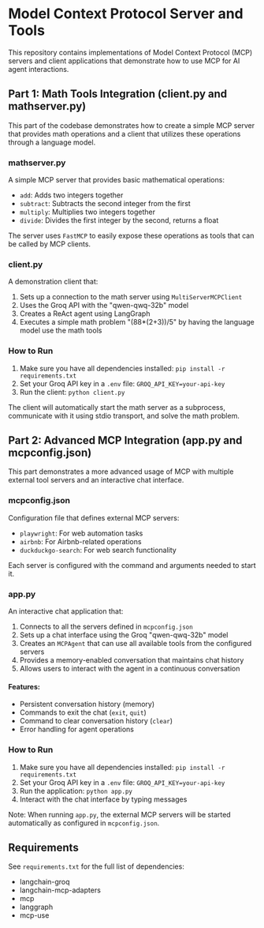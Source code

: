 # Model Context Protocol Server and Tools

This repository contains implementations of Model Context Protocol (MCP) servers and client applications that demonstrate how to use MCP for AI agent interactions.

## Part 1: Math Tools Integration (client.py and mathserver.py)

This part of the codebase demonstrates how to create a simple MCP server that provides math operations and a client that utilizes these operations through a language model.

### mathserver.py

A simple MCP server that provides basic mathematical operations:
- `add`: Adds two integers together
- `subtract`: Subtracts the second integer from the first
- `multiply`: Multiplies two integers together
- `divide`: Divides the first integer by the second, returns a float

The server uses `FastMCP` to easily expose these operations as tools that can be called by MCP clients.

### client.py

A demonstration client that:
1. Sets up a connection to the math server using `MultiServerMCPClient`
2. Uses the Groq API with the "qwen-qwq-32b" model
3. Creates a ReAct agent using LangGraph
4. Executes a simple math problem "(88*(2+3))/5" by having the language model use the math tools

### How to Run

1. Make sure you have all dependencies installed: `pip install -r requirements.txt`
2. Set your Groq API key in a `.env` file: `GROQ_API_KEY=your-api-key`
3. Run the client: `python client.py`

The client will automatically start the math server as a subprocess, communicate with it using stdio transport, and solve the math problem.

## Part 2: Advanced MCP Integration (app.py and mcpconfig.json)

This part demonstrates a more advanced usage of MCP with multiple external tool servers and an interactive chat interface.

### mcpconfig.json

Configuration file that defines external MCP servers:
- `playwright`: For web automation tasks
- `airbnb`: For Airbnb-related operations
- `duckduckgo-search`: For web search functionality

Each server is configured with the command and arguments needed to start it.

### app.py

An interactive chat application that:
1. Connects to all the servers defined in `mcpconfig.json`
2. Sets up a chat interface using the Groq "qwen-qwq-32b" model
3. Creates an `MCPAgent` that can use all available tools from the configured servers
4. Provides a memory-enabled conversation that maintains chat history
5. Allows users to interact with the agent in a continuous conversation

#### Features:
- Persistent conversation history (memory)
- Commands to exit the chat (`exit`, `quit`)
- Command to clear conversation history (`clear`)
- Error handling for agent operations

### How to Run

1. Make sure you have all dependencies installed: `pip install -r requirements.txt`
2. Set your Groq API key in a `.env` file: `GROQ_API_KEY=your-api-key`
3. Run the application: `python app.py`
4. Interact with the chat interface by typing messages

Note: When running `app.py`, the external MCP servers will be started automatically as configured in `mcpconfig.json`.

## Requirements

See `requirements.txt` for the full list of dependencies:
- langchain-groq
- langchain-mcp-adapters
- mcp
- langgraph
- mcp-use